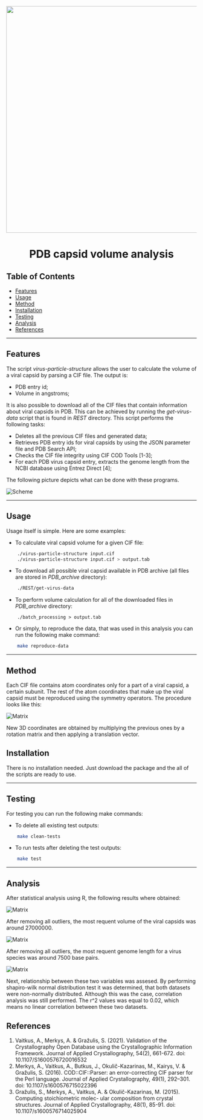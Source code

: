 <p align="center">
  <img src="images/logo.png" width="600" />
</p>

<h1 align="center">PDB capsid volume analysis</h1>

## Table of Contents
- [Features](#featrues)
- [Usage](#usage)
- [Method](#method)
- [Installation](#installation)
- [Testing](#testing)
- [Analysis](#examples)
- [References](#references)

---

## Features
The script *virus-particle-structure* allows the user to calculate the volume of a viral capsid by parsing a CIF file. The output is:
- PDB entry id;
- Volume in angstroms;

It is also possible to download all of the CIF files that contain information about viral capsids in PDB. This can be achieved by running the *get-virus-data* script that is found in *REST* directory. This script performs the following tasks:
- Deletes all the previous CIF files and generated data;
- Retrieves PDB entry ids for viral capsids by using the JSON parameter file and PDB Search API;
- Checks the CIF file integrity using CIF COD Tools [1-3];
- For each PDB virus capsid entry, extracts the genome length from the NCBI database using Entrez Direct [4];

The following picture depicts what can be done with these programs.

![Scheme](images/scheme.png "Scheme")

---

## Usage
Usage itself is simple. Here are some examples:
- To calculate viral capsid volume for a given CIF file:
```bash
    ./virus-particle-structure input.cif
    ./virus-particle-structure input.cif > output.tab
```
- To download all possible viral capsid available in PDB archive (all files are stored in *PDB_archive* directory):
```bash
    ./REST/get-virus-data
```
- To perform volume calculation for all of the downloaded files in *PDB_archive* directory:
```
    ./batch_processing > output.tab
```
- Or simply, to reproduce the data, that was used in this analysis you can run the following make command:
```bash
    make reproduce-data
```

---

## Method
Each CIF file contains atom coordinates only for a part of a viral capsid, a certain subunit. The rest of the atom coordinates that make up the viral capsid must be reproduced using the symmetry operators.
The procedure looks like this:

![Matrix](images/matrix.png "Matrix")

New 3D coordinates are obtained by multiplying the previous ones by a rotation matrix and then applying a translation vector.

## Installation
There is no installation needed. Just download the package and the all of the scripts are ready to use.

---

## Testing
For testing you can run the following make commands:
- To delete all existing test outputs:
```bash
    make clean-tests
```
- To run tests after deleting the test outputs:
```bash
    make test
```

---

## Analysis
After statistical analysis using R, the following results where obtained:

![Matrix](images/volume_plot.png "Matrix")

After removing all outliers, the most requent volume of the viral capsids was around 27000000.

![Matrix](images/genome_length_plot.png "Matrix")

After removing all outliers, the most requent genome length for a virus species was around 7500 base pairs.

![Matrix](images/scatter_plot.png "Matrix")

Next, relationship between these two variables was assesed. By performing shapiro-wilk normal distribution test it was determined, that both datasets were non-normally distributed. Although this was the case, correlation analysis was still performed. The r^2 values was equal to 0.02, which means no linear correlation between these two datasets.

## References

1. Vaitkus, A., Merkys, A. & Gražulis, S. (2021). Validation of the Crystallography Open Database using
the Crystallographic Information Framework. Journal of Applied Crystallography, 54(2), 661-672. doi:
10.1107/S1600576720016532
2. Merkys, A., Vaitkus, A., Butkus, J., Okulič-Kazarinas, M., Kairys, V. & Gražulis, S. (2016).
COD::CIF::Parser: an error-correcting CIF parser for the Perl language. Journal of Applied
Crystallography, 49(1), 292–301. doi: 10.1107/s1600576715022396
3. Gražulis, S., Merkys, A., Vaitkus, A. & Okulič-Kazarinas, M. (2015). Computing stoichiometric molec-
ular composition from crystal structures. Journal of Applied Crystallography, 48(1), 85-91. doi:
10.1107/s1600576714025904